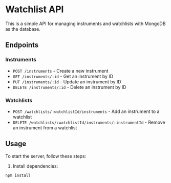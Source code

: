 # Watchlist API

This is a simple API for managing instruments and watchlists with MongoDB as the database.

## Endpoints

### Instruments

- `POST /instruments` - Create a new instrument
- `GET /instruments/:id` - Get an instrument by ID
- `PUT /instruments/:id` - Update an instrument by ID
- `DELETE /instruments/:id` - Delete an instrument by ID

### Watchlists

- `POST /watchlists/:watchlistId/instruments` - Add an instrument to a watchlist
- `DELETE /watchlists/:watchlistId/instruments/:instrumentId` - Remove an instrument from a watchlist

## Usage

To start the server, follow these steps:

1. Install dependencies:

```sh
npm install
